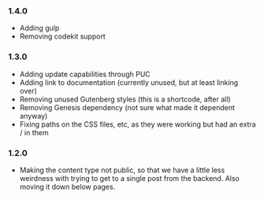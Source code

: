 ### 1.4.0
* Adding gulp
* Removing codekit support

### 1.3.0
* Adding update capabilities through PUC
* Adding link to documentation (currently unused, but at least linking over)
* Removing unused Gutenberg styles (this is a shortcode, after all)
* Removing Genesis dependency (not sure what made it dependent anyway)
* Fixing paths on the CSS files, etc, as they were working but had an extra / in them

### 1.2.0
* Making the content type not public, so that we have a little less weirdness with trying to get to a single post from the backend. Also moving it down below pages.